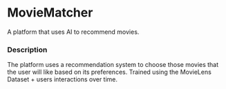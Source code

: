 # MovieMatcher

A platform that uses AI to recommend movies.

### Description

The platform uses a recommendation system to choose those movies that the user will like based on its preferences. Trained using the MovieLens Dataset + users interactions over time.